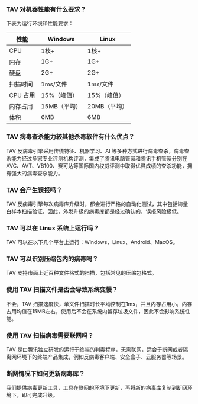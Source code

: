 ### TAV 对机器性能有什么要求？
下表为运行环境和性能要求：

| 性能 | Windows |  Linux |
| ------|--------------|-------- |
| CPU   | 1核+     |1核+ |
| 内存    | 1G+     |1G+ |
| 硬盘    | 2G+    |2G+ |
| 扫描时间  | 1ms/文件  |1ms/文件 |
| CPU 占用 | 15%（峰值） |15%（峰值） |
| 内存占用  | 15MB（平均） |20MB（平均） |
| 体积    | 6MB     | 6MB  |

### TAV 病毒查杀能力较其他杀毒软件有什么优点？
TAV 反病毒引擎采用传统特征、机器学习、AI 等多种方式进行病毒查杀，病毒查杀能力经过多家专业评测机构评测，集成了腾讯电脑管家和腾讯手机管家分别在 AVC、AVT、VB100、赛可达等国际国内权威评测中取得优异成绩的查杀功能，拥有强大的病毒查杀能力。

### TAV 会产生误报吗？
TAV 反病毒引擎每次病毒库升级时，都会进行严格的自动化测试，其中包括海量白样本扫描验证，因此，外发升级的病毒库都是经过确认的，误报风险极低。

### TAV 可以在 Linux 系统上运行吗？
TAV 可以在以下几个平台上运行：Windows、Linux、Android、MacOS。

### TAV 可以识别压缩包内的病毒吗？
TAV 支持市面上近百种文件格式的扫描，包括常见的压缩包格式。

### 使用 TAV 扫描文件是否会导致系统变慢？
不会，TAV 扫描速度快，单文件扫描时长平均控制在1ms，并且内存占用小，内存占用均值在15MB左右，使用后不会在系统内留存垃圾文件，因此不会影响系统性能。

### 使用 TAV 扫描病毒需要联网吗？
TAV 是由腾讯独立研发的运行于终端的判毒程序，无需联网，适合于断网或者隔离网环境下的终端产品集成，例如反病毒客户端、安全盒子、云服务器等场景。

### 断网情况下如何更新病毒库？
我们提供病毒更新工具，工具在联网的环境下更新，再将新的病毒库复制到断网环境下，即可完成升级。

